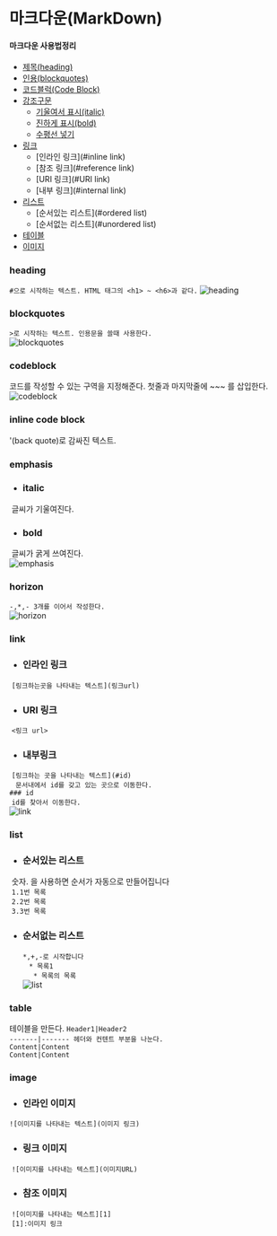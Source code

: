 마크다운(MarkDown)
===

#### 마크다운 사용법정리 

* [제목(heading)](#heading)
* [인용(blockquotes)](#blockquotes)
* [코드블럭(Code Block)](#codeblock)
* [강조구문](#emphasis)
  * [기울여서 표시(italic)](#italic)
  * [진하게 표시(bold)](#bold)
  * [수평선 넣기](#horizontal)
* [링크](#link)
  * [인라인 링크](#inline link)
  * [참조 링크](#reference link)
  * [URI 링크](#URI link)
  * [내부 링크](#internal link)
* [리스트](#list)
  * [순서있는 리스트](#ordered list)
  * [순서없는 리스트](#unordered list)
* [테이블](#table)
* [이미지](#image)


### heading
` #으로 시작하는 텍스트. HTML 태그의 <h1> ~ <h6>과 같다. `
![heading](./gif/Heading.gif)


### blockquotes
`>로 시작하는 텍스트. 인용문을 쓸때 사용한다.` <br/>
![blockquotes](./gif/blockquotes.gif)


### codeblock
코드를 작성할 수 있는 구역을 지정해준다.
첫줄과 마지막줄에 ~~~ 를 삽입한다.
![codeblock](./gif/codeblock.gif)

### inline code block
'(back quote)로 감싸진 텍스트.


### emphasis
* ### italic
  글씨가 기울여진다.
* ### bold
  글씨가 굵게 쓰여진다. <br/>
![emphasis](./gif/emphasis.gif)

### horizon
`-,*,- 3개를 이어서 작성한다. ` <br/>
![horizon](./gif/horizon.gif)

### link
* ### 인라인 링크 
  `[링크하는곳을 나타내는 텍스트](링크url) `
  
* ### URI 링크
  `<링크 url> `
  
* ### 내부링크
  ` [링크하는 곳을 나타내는 텍스트](#id) ` <br/>
  ` 문서내에서 id를 갖고 있는 곳으로 이동한다. ` <br/>
  ` ### id ` <br/>
  ` id를 찾아서 이동한다. ` <br/>
![link](./gif/link.gif)
  

    
### list
* ### 순서있는 리스트
  숫자. 을 사용하면 순서가 자동으로 만들어집니다 <br/>
  ` 1.1번 목록 ` <br/>
  ` 2.2번 목록 ` <br/>
  ` 3.3번 목록 ` <br/>

* ### 순서없는 리스트
  ` *,+,-로 시작합니다 ` <br/>
  ` * 목록1` <br/>
    ` * 목록의 목록` <br/>
![list](./gif/list.gif)


### table
테이블을 만든다.
`Header1|Header2` <br/>
`-------|------- 헤더와 컨텐트 부분을 나눈다.` <br/>
`Content|Content` <br/>
`Content|Content` <br/>

### image
* ### 인라인 이미지 
 `![이미지를 나타내는 텍스트](이미지 링크)`

* ### 링크 이미지
  `![이미지를 나타내는 텍스트](이미지URL)`
 
* ### 참조 이미지
  `![이미지를 나타내는 텍스트][1]` <br/>
  `[1]:이미지 링크` <br/>
